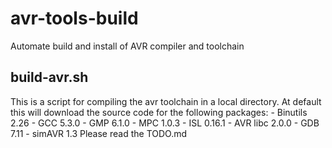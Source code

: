 # avr-tools-build
Automate build and install of AVR compiler and toolchain

## build-avr.sh
This is a script for compiling the avr toolchain in a local directory.
At default this will download the source code for the following packages:
	- Binutils	2.26
	- GCC		5.3.0
	- GMP		6.1.0
	- MPC		1.0.3
	- ISL		0.16.1
	- AVR libc	2.0.0
	- GDB		7.11
	- simAVR	1.3
Please read the TODO.md
